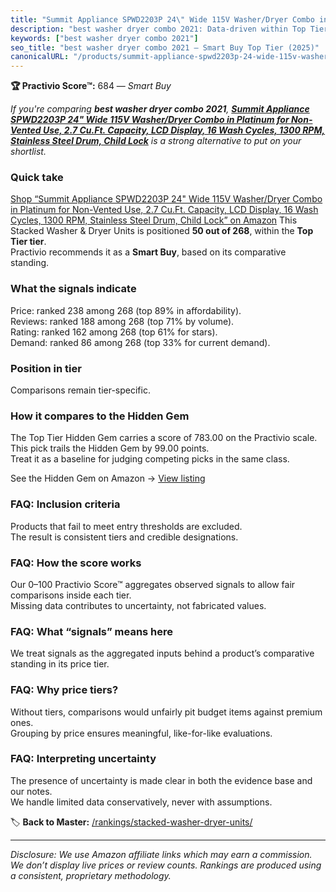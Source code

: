 ```yaml
---
title: "Summit Appliance SPWD2203P 24\" Wide 115V Washer/Dryer Combo in Platinum for Non-Vented Use, 2.7 Cu.Ft. Capacity, LCD Display, 16 Wash Cycles, 1300 RPM, Stainless Steel Drum, Child Lock"
description: "best washer dryer combo 2021: Data-driven within Top Tier ranking using the Practivio Score™. Positioned by quality, value, demand, findability, momentum."
keywords: ["best washer dryer combo 2021"]
seo_title: "best washer dryer combo 2021 — Smart Buy Top Tier (2025)"
canonicalURL: "/products/summit-appliance-spwd2203p-24-wide-115v-washerdryer-combo-in-platinum-for-non-vented-use-27-cuft-capacity-lcd-display-16-wash-cycles-1300-rpm-stainless-steel-drum-child-lock-B08GZQP8R7/"
---
```


**🏆 Practivio Score™:** 684 — _Smart Buy_


*If you're comparing **best washer dryer combo 2021**, **[Summit Appliance SPWD2203P 24" Wide 115V Washer/Dryer Combo in Platinum for Non-Vented Use, 2.7 Cu.Ft. Capacity, LCD Display, 16 Wash Cycles, 1300 RPM, Stainless Steel Drum, Child Lock](https://www.amazon.com/dp/B08GZQP8R7?tag=practivio-20)** is a strong alternative to put on your shortlist.*
### Quick take
[Shop “Summit Appliance SPWD2203P 24" Wide 115V Washer/Dryer Combo in Platinum for Non-Vented Use, 2.7 Cu.Ft. Capacity, LCD Display, 16 Wash Cycles, 1300 RPM, Stainless Steel Drum, Child Lock” on Amazon](https://www.amazon.com/dp/B08GZQP8R7?tag=practivio-20)
This Stacked Washer & Dryer Units is positioned **50 out of 268**, within the **Top Tier tier**.  
Practivio recommends it as a **Smart Buy**, based on its comparative standing.

### What the signals indicate
Price: ranked 238 among 268 (top 89% in affordability).  
Reviews: ranked 188 among 268 (top 71% by volume).  
Rating: ranked 162 among 268 (top 61% for stars).  
Demand: ranked 86 among 268 (top 33% for current demand).

### Position in tier
Comparisons remain tier-specific.

### How it compares to the Hidden Gem
The Top Tier Hidden Gem carries a score of 783.00 on the Practivio scale.  
This pick trails the Hidden Gem by 99.00 points.  
Treat it as a baseline for judging competing picks in the same class.  

See the Hidden Gem on Amazon → [View listing](https://www.amazon.com/dp/B0D4282T95?tag=practivio-20)

### FAQ: Inclusion criteria
Products that fail to meet entry thresholds are excluded.  
The result is consistent tiers and credible designations.

### FAQ: How the score works
Our 0–100 Practivio Score™ aggregates observed signals to allow fair comparisons inside each tier.  
Missing data contributes to uncertainty, not fabricated values.

### FAQ: What “signals” means here
We treat signals as the aggregated inputs behind a product’s comparative standing in its price tier.

### FAQ: Why price tiers?
Without tiers, comparisons would unfairly pit budget items against premium ones.  
Grouping by price ensures meaningful, like-for-like evaluations.

### FAQ: Interpreting uncertainty
The presence of uncertainty is made clear in both the evidence base and our notes.  
We handle limited data conservatively, never with assumptions.


🏷️ **Back to Master:** [/rankings/stacked-washer-dryer-units/](/rankings/stacked-washer-dryer-units/)

---
_Disclosure: We use Amazon affiliate links which may earn a commission. We don’t display live prices or review counts. Rankings are produced using a consistent, proprietary methodology._
